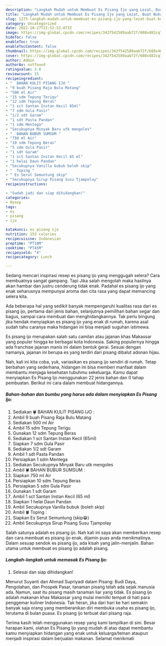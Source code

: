 ```yaml
---
description: "Langkah Mudah untuk Membuat Es Pisang Ijo yang Lezat, Buat Buka Puasa Enak Banget"
title: "Langkah Mudah untuk Membuat Es Pisang Ijo yang Lezat, Buat Buka Puasa Enak Banget"
slug: 1275-langkah-mudah-untuk-membuat-es-pisang-ijo-yang-lezat-buat-buka-puasa-enak-banget
category: Uncategorized
date: 2022-10-27T22:52:52.073Z
image: https://img-global.cpcdn.com/recipes/342f542589aab72f/680x482cq70/es-pisang-ijo-foto-resep-utama.jpg
hideToc: false
enableToc: true
enableTocContent: false
thumbnail: https://img-global.cpcdn.com/recipes/342f542589aab72f/680x482cq70/es-pisang-ijo-foto-resep-utama.jpg
cover: https://img-global.cpcdn.com/recipes/342f542589aab72f/680x482cq70/es-pisang-ijo-foto-resep-utama.jpg
author: Admin
authorAv: notfound
ratingvalue: 3.8
reviewcount: 15
recipeingredient:
- "  BAHAN KULIT PISANG IJO "
- "9 buah Pisang Raja Bulu Matang"
- "500 ml Air"
- "15 sdm Tepung Terigu"
- "12 sdm Tepung Beras"
- "1 sct Santan Instan Kecil 65ml"
- "7 sdm Gula Pasir"
- "1/2 sdt Garam"
- "1 sdt Pasta Pandan"
- "1 sdm Mentega"
- "Secukupnya Minyak Baru utk mengoles"
- "  BAHAN BUBUR SUMSUM "
- "750 ml Air"
- "10 sdm Tepung Beras"
- "5 sdm Gula Pasir"
- "1 sdt Garam"
- "1 sct Santan Instan Kecil 65 ml"
- "1 helai Daun Pandan"
- "Secukupnya Vanilla bubuk boleh skip"
- "  Toping "
- " Es Serut Semuntung skip"
- "Secukupnya Sirup Pisang Susu Tjampolay"
recipeinstructions:

- "Sudah jadi dan siap dihidangkan!"
categories:
- Resep
tags:
- es
- pisang
- ijo

katakunci: es pisang ijo 
nutrition: 153 calories
recipecuisine: Indonesian
preptime: "PT10M"
cooktime: "PT45M"
recipeyield: "4"
recipecategory: Lunch

---
```



Sedang mencari inspirasi resep es pisang ijo yang menggugah selera? Cara membuatnya sangat gampang. Tapi Jika salah mengolah maka hasilnya akan hambar dan justru cenderung tidak enak. Padahal es pisang ijo yang enak seharusnya mempunyai aroma dan cita rasa yang dapat memancing selera kita.


Ada beberapa hal yang sedikit banyak mempengaruhi kualitas rasa dari es pisang ijo, pertama dari jenis bahan, selanjutnya pemilihan bahan segar dan bagus, sampai cara membuat dan menghidangkannya. Tak perlu bingung jika hendak menyiapkan es pisang ijo yang enak di rumah, karena asal sudah tahu caranya maka hidangan ini bisa menjadi suguhan istimewa.

Es pisang ijo merupakan salah satu camilan atau jajanan khas Makassar yang populer hingga ke berbagai kota Indonesia. Saking populernya hingga ada franchise jajanan manis ini dalam bentuk gerai. Sesuai dengan namanya, jajanan ini berupa es yang terdiri dari pisang dibalut adonan hijau.


Nah, kali ini kita coba, yuk, variasikan es pisang ijo sendiri di rumah. Tetap berbahan yang sederhana, hidangan ini bisa memberi manfaat dalam membantu menjaga kesehatan tubuhmu sekeluarga. Kamu dapat menyiapkan Es Pisang Ijo menggunakan 22 jenis bahan dan 0 tahap pembuatan. Berikut ini cara dalam membuat hidangannya.

<!--inarticleads1-->

##### Bahan-bahan dan bumbu yang harus ada dalam menyiapkan Es Pisang Ijo:

1. Sediakan  🍀 BAHAN KULIT PISANG IJO :
1. Ambil 9 buah Pisang Raja Bulu Matang
1. Sediakan 500 ml Air
1. Ambil 15 sdm Tepung Terigu
1. Gunakan 12 sdm Tepung Beras
1. Sediakan 1 sct Santan Instan Kecil (65ml)
1. Siapkan 7 sdm Gula Pasir
1. Sediakan 1/2 sdt Garam
1. Ambil 1 sdt Pasta Pandan
1. Persiapkan 1 sdm Mentega
1. Sediakan Secukupnya Minyak Baru utk mengoles
1. Ambil  🍀 BAHAN BUBUR SUMSUM :
1. Siapkan 750 ml Air
1. Persiapkan 10 sdm Tepung Beras
1. Persiapkan 5 sdm Gula Pasir
1. Gunakan 1 sdt Garam
1. Ambil 1 sct Santan Instan Kecil (65 ml)
1. Siapkan 1 helai Daun Pandan
1. Ambil Secukupnya Vanilla bubuk (boleh skip)
1. Ambil  🍀 Toping :
1. Siapkan  Es Serut Semuntung (skip😁)
1. Ambil Secukupnya Sirup Pisang Susu Tjampolay


Salah satunya adalah es pisang ijo. Nah kali ini saya akan memberikan resep dan cara membuat es pisang ijo enak, dijamin puas anda menikmatinya. Dalam sesuap sendok es pisang ijo, ada kisah yang jalin-menjalin. Bahan utama untuk membuat es pisang ijo adalah pisang. 

<!--inarticleads2-->

##### Langkah-langkah untuk memasak Es Pisang Ijo:


1. Selesai dan siap dihidangkan!

Menurut Suyanti dan Ahmad Supriyadi dalam Pisang: Budi Daya, Pengolahan, dan Prospek Pasar, tanaman pisang telah ada sejak manusia ada. Namun, saat itu pisang masih tanaman liar yang tidak. Es pisang ijo adalah makanan khas Makassar yang mulai memilki tempat di hati para penggemar kuliner Indonesia. Tak heran, jika dari hari ke hari semakin banyak saja orang yang memberanikan diri membuka usaha es pisang ijo, terutama di bulan puasa. Es pisang ijo terbuat dari pisang raja. 

Terima kasih telah menggunakan resep yang kami tampilkan di sini. Besar harapan kami, olahan Es Pisang Ijo yang mudah di atas dapat membantu kamu menyiapkan hidangan yang enak untuk keluarga/teman ataupun menjadi inspirasi dalam berjualan makanan. Selamat menikmati
